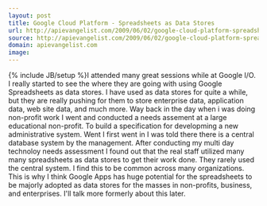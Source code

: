 ```yaml
---
layout: post
title: Google Cloud Platform - Spreadsheets as Data Stores
url: http://apievangelist.com/2009/06/02/google-cloud-platform-spreadsheets-as-data-stores/
source: http://apievangelist.com/2009/06/02/google-cloud-platform-spreadsheets-as-data-stores/
domain: apievangelist.com
image: 
---
```

{% include JB/setup %}I attended many great sessions while at Google I/O. I really started to see the where they are going with using Google Spreadsheets as data stores.
I have used as data stores for quite a while, but they are really pushing for them to store enterprise data, application data, web site data, and much more.
Way back in the day when i was doing non-profit work I went and conducted a needs assement at a large educational non-profit. To build a specification for developming a new administrative system.
Went I first went in I was told there there is a central database system by the management. After conducting my multi day technoloy needs assessment I found out that the real staff utilized many many spreadsheets as data stores to get their work done. They rarely used the central system.
I find this to be common across many organizations.
This is why I think Google Apps has huge potential for the spreadsheets to be majorly adopted as data stores for the masses in non-profits, business, and enterprises.
I'll talk more formerly about this later.
